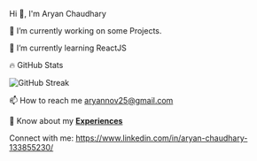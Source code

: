 

<!--
**aryannov25/aryannov25** is a ✨ _special_ ✨ repository because its `README.md` (this file) appears on your GitHub profile.

Here are some ideas to get you started:

- 🔭 I’m currently working on ...
- 🌱 I’m currently learning ...
- 👯 I’m looking to collaborate on ...
- 🤔 I’m looking for help with ...
- 💬 Ask me about ...
- 📫 How to reach me: ...
- 😄 Pronouns: ...
- ⚡ Fun fact: ...
-->


Hi 👋, I'm Aryan Chaudhary

🔭 I’m currently working on some Projects.
<!--**[Hunger Wheel](https://food-delivering-app.netlify.app/)**-->

🌱 I’m currently learning ReactJS

🔥 GitHub Stats

![GitHub Streak](https://streak-stats.demolab.com?user=aryannov25&theme=dark&hide_border=true)

📫 How to reach me aryannov25@gmail.com

📄 Know about my **[Experiences](https://drive.google.com/file/d/1ErILxUGXjcWm_zFFdEngSBUnnxOnX9vM/view?usp=drive_link)**

Connect with me: https://www.linkedin.com/in/aryan-chaudhary-133855230/

